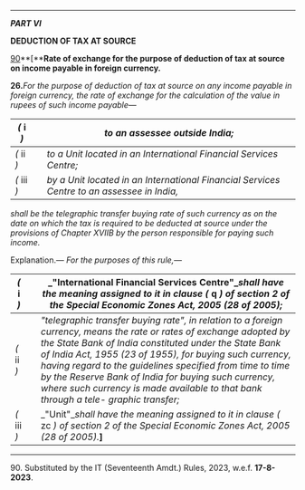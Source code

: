 ****

_**PART VI**_

**DEDUCTION OF TAX AT SOURCE**

[90](javascript:ShowFootnote\('fn90'\);)**[****Rate of exchange for the purpose of deduction of tax at source on income payable in foreign currency.**

**26.**_For the purpose of deduction of tax at source on any income payable in foreign currency, the rate of exchange for the calculation of the value in rupees of such income payable—_

 _(_ i _)_|  |  _to an assessee outside India;_  
---|---|---  
_(_ ii _)_|  |  _to a Unit located in an International Financial Services Centre;_  
_(_ iii _)_|  |  _by a Unit located in an International Financial Services Centre to an assessee in India,_  
  
_shall be the telegraphic transfer buying rate of such currency as on the date on which the tax is required to be deducted at source under the provisions of Chapter XVIIB by the person responsible for paying such income._

Explanation.— _For the purposes of this rule,—_

 _(_ i _)_|  |  _"International Financial Services Centre"__shall have the meaning assigned to it in clause (_ q _) of section 2 of the Special Economic Zones Act, 2005 (28 of 2005);_  
---|---|---  
_(_ ii _)_|  |  _"telegraphic transfer buying rate", in relation to a foreign currency, means the rate or rates of exchange adopted by the State Bank of India constituted under the State Bank of India Act, 1955 (23 of 1955), for buying such currency, having regard to the guidelines specified from time to time by the Reserve Bank of India for buying such currency, where such currency is made available to that bank through a tele- graphic transfer;_  
_(_ iii _)_|  |  _"Unit"__shall have the meaning assigned to it in clause (_ zc _) of section 2 of the Special Economic Zones Act, 2005 (28 of 2005)._**]**  
  
* * *

90\. Substituted by the IT (Seventeenth Amdt.) Rules, 2023, w.e.f. **17-8-2023**.